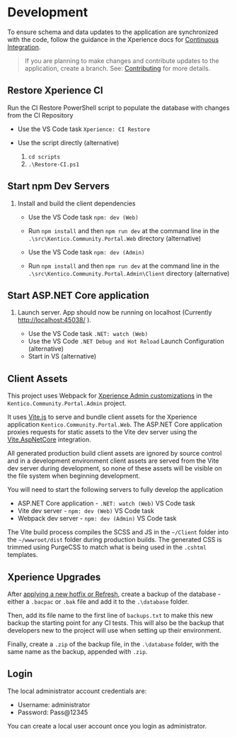 # Development

To ensure schema and data updates to the application are synchronized with the code, follow the guidance in the Xperience docs for [Continuous Integration](https://docs.xperience.io/x/YAaiCQ).

> If you are planning to make changes and contribute updates to the application, create a branch.
> See: [Contributing](./Contributing.md) for more details.

## Restore Xperience CI

Run the CI Restore PowerShell script to populate the database with changes from the CI Repository

- Use the VS Code task `Xperience: CI Restore`
- Use the script directly (alternative)

    1. `cd scripts`
    1. `.\Restore-CI.ps1`

## Start npm Dev Servers

1. Install and build the client dependencies

   - Use the VS Code task `npm: dev (Web)`
   - Run `npm install` and then `npm run dev` at the command line in the `.\src\Kentico.Community.Portal.Web` directory (alternative)

   - Use the VS Code task `npm: dev (Admin)`
   - Run `npm install` and then `npm run dev` at the command line in the `.\src\Kentico.Community.Portal.Admin\Client` directory (alternative)

## Start ASP.NET Core application

1. Launch server. App should now be running on localhost (Currently <http://localhost:45038/> ).

   - Use the VS Code task `.NET: watch (Web)`
   - Use the VS Code `.NET Debug and Hot Reload` Launch Configuration (alternative)
   - Start in VS (alternative)

## Client Assets

This project uses Webpack for [Xperience Admin customizations](https://docs.xperience.io/x/zgSiCQ) in the `Kentico.Community.Portal.Admin` project.

It uses [Vite.js](https://vitejs.dev/) to serve and bundle client assets for the Xperience application `Kentico.Community.Portal.Web`. The ASP.NET Core application proxies requests for static assets to the Vite dev server using the [Vite.AspNetCore](https://github.com/Eptagone/Vite.AspNetCore) integration.

All generated production build client assets are ignored by source control and in a development environment client assets are served from the Vite dev server during development, so none of these assets will be visible on the file system when beginning development.

You will need to start the following servers to fully develop the application

- ASP.NET Core application - `.NET: watch (Web)` VS Code task
- Vite dev server - `npm: dev (Web)` VS Code task
- Webpack dev server - `npm: dev (Admin)` VS Code task

The Vite build process compiles the SCSS and JS in the `~/Client` folder into the `~/wwwroot/dist` folder during production builds. The generated CSS is trimmed using PurgeCSS to match what is being used in the `.cshtml` templates.

## Xperience Upgrades

After [applying a new hotfix or Refresh](https://docs.xperience.io/xp/developers-and-admins/installation/update-xperience-by-kentico-projects#UpdateXperiencebyKenticoprojects-UpdatedevelopmentprojectswithContinuousIntegration), create
a backup of the database - either a `.bacpac` or `.bak` file and add it to the `.\database` folder.

Then, add its file name to the first line of `backups.txt` to make this new backup the starting point for any CI tests. This will also be the backup that developers new to the project will use when setting up their environment.

Finally, create a `.zip` of the backup file, in the `.\database` folder, with the same name as the backup, appended with `.zip`.

## Login

The local administrator account credentials are:

- Username: administrator
- Password: Pass@12345

You can create a local user account once you login as administrator.
